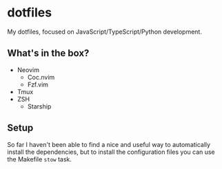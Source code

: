# dotfiles

My dotfiles, focused on JavaScript/TypeScript/Python development.

## What's in the box?

* Neovim
  + Coc.nvim
  + Fzf.vim
* Tmux
* ZSH
  + Starship

## Setup

So far I haven't been able to find a nice and useful way to automatically install
the dependencies, but to install the configuration files you can use the Makefile
`stow` task.
